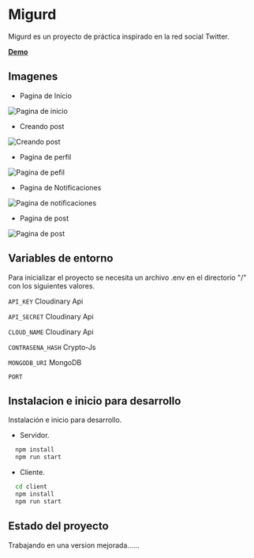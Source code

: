 
# Migurd

Migurd es un proyecto de práctica inspirado en la red social Twitter.

[**Demo**](https://migurd-production.up.railway.app/)

## Imagenes

- Pagina de Inicio 

![Pagina de inicio](https://res.cloudinary.com/drifqbdtu/image/upload/w_690/v1678403140/Readme/Migurd/inicio_onxi3h.png)

- Creando post

![Creando post](https://res.cloudinary.com/drifqbdtu/image/upload/v1678403120/Readme/Migurd/creadoPost_chedzv.gif)

- Pagina de perfil

![Pagina de pefil](https://res.cloudinary.com/drifqbdtu/image/upload/w_690/v1678403140/Readme/Migurd/perfil_wvksxz.png)

- Pagina de Notificaciones 

![Pagina de notificaciones](https://res.cloudinary.com/drifqbdtu/image/upload/w_690/v1678403140/Readme/Migurd/notificaciones_scwz12.png)

- Pagina de post

![Pagina de post](https://res.cloudinary.com/drifqbdtu/image/upload/w_690/v1678403139/Readme/Migurd/fullPost_t6slq6.png)

## Variables de entorno

Para inicializar el proyecto se necesita un archivo .env en el directorio "/" con los siguientes valores.

`API_KEY` Cloudinary Api

`API_SECRET` Cloudinary Api

`CLOUD_NAME` Cloudinary Api

`CONTRASENA_HASH` Crypto-Js

`MONGODB_URI` MongoDB

`PORT` 




## Instalacion e inicio para desarrollo

Instalación e inicio para desarrollo.

- Servidor.

```bash
  npm install
  npm run start
```
- Cliente.

```bash
  cd client
  npm install
  npm run start
```
## Estado del proyecto

Trabajando en una version mejorada......

